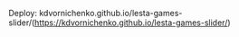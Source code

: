 Deploy: kdvornichenko.github.io/lesta-games-slider/(https://kdvornichenko.github.io/lesta-games-slider/)
